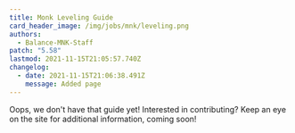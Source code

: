 ```yaml
---
title: Monk Leveling Guide
card_header_image: /img/jobs/mnk/leveling.png
authors:
  - Balance-MNK-Staff
patch: "5.58"
lastmod: 2021-11-15T21:05:57.740Z
changelog:
  - date: 2021-11-15T21:06:38.491Z
    message: Added page
---
```

Oops, we don't have that guide yet! Interested in contributing? Keep an eye on the site for additional information, coming soon!